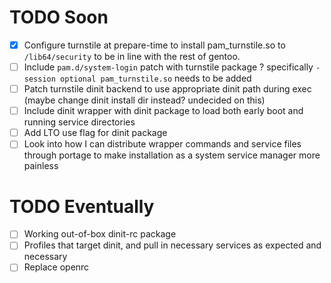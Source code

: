 # TODO Soon
- [x] Configure turnstile at prepare-time to install pam_turnstile.so
	to `/lib64/security` to be in line with the rest of gentoo.
- [ ] Include `pam.d/system-login` patch with turnstile package ?
	specifically `-session optional pam_turnstile.so` needs to be added
- [ ] Patch turnstile dinit backend to use appropriate dinit path 
	during exec
	(maybe change dinit install dir instead? undecided on this)
- [ ] Include dinit wrapper with dinit package to load both
	early boot and running service directories
- [ ] Add LTO use flag for dinit package
- [ ] Look into how I can distribute wrapper commands and service
	files through portage to make installation as a system 
	service manager more painless

# TODO Eventually
- [ ] Working out-of-box dinit-rc package
- [ ] Profiles that target dinit, and pull in necessary services
	as expected and necessary
- [ ] Replace openrc

